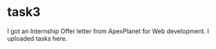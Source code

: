 # task3
I got an Internship Offer letter from ApexPlanet for Web development. I uploaded tasks here.
